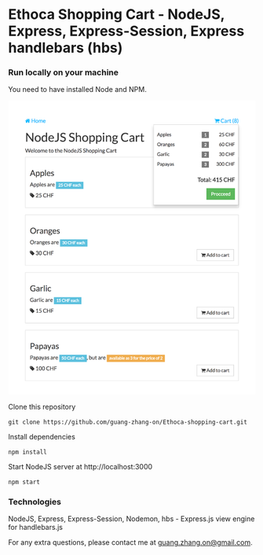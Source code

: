 # Ethoca Shopping Cart - NodeJS, Express, Express-Session, Express handlebars (hbs)

### Run locally on your machine
You need to have installed Node and NPM.

![Ethoca Shopping Cart](/data/nodejs-cart-1.png?raw=true "Ethoca Shopping Cart")

Clone this repository
``` shell
git clone https://github.com/guang-zhang-on/Ethoca-shopping-cart.git
```

Install dependencies
``` shell
npm install
```

Start NodeJS server at http://localhost:3000
``` shell
npm start
```

### Technologies
NodeJS, Express, Express-Session, Nodemon, hbs - Express.js view engine for handlebars.js

For any extra questions, please contact me at guang.zhang.on@gmail.com. 
